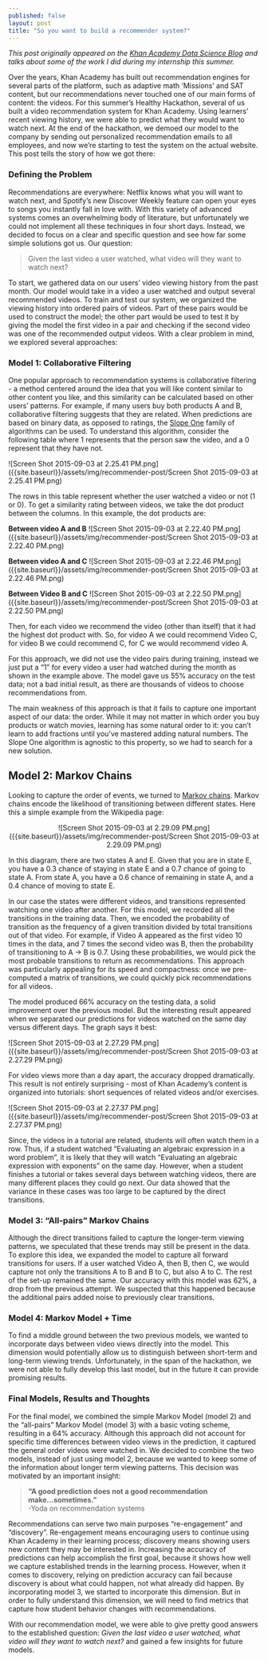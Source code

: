 ```yaml
---
published: false
layout: post
title: "So you want to build a recommender system?"
---
```


_This post originally appeared on the [Khan Academy Data Science Blog](http://data.khanacademy.org) and talks about some of the work I did during my internship this summer._

Over the years, Khan Academy has built out recommendation engines for several parts of the platform, such as adaptive math ‘Missions’ and SAT content, but our recommendations never touched one of our main forms of content: the videos. For this summer’s Healthy Hackathon, several of us built a video recommendation system for Khan Academy. Using learners’ recent viewing history, we were able to predict what they would want to watch next. At the end of the hackathon, we demoed our model to the company by sending out personalized recommendation emails to all employees, and now we’re starting to test the system on the actual website. This post tells the story of how we got there:

### Defining the Problem
Recommendations are everywhere: Netflix knows what you will want to watch next, and Spotify’s new Discover Weekly feature can open your eyes to songs you instantly fall in love with. With this variety of advanced systems comes an overwhelming body of literature, but unfortunately we could not implement all these techniques in four short days. Instead, we decided to focus on a clear and specific question and see how far some simple solutions got us. Our question:


> Given the last video a user watched, what video will they want to watch next?


To start, we gathered data on our users’ video viewing history from the past month. Our model would take in a video a user watched and output several recommended videos. To train and test our system, we organized the viewing history into ordered pairs of videos. Part of these pairs would be used to construct the model; the other part would be used to test it by giving the model the first video in a pair and checking if the second video was one of the recommended output videos. With a clear problem in mind, we explored several approaches:

### Model 1: Collaborative Filtering
One popular approach to recommendation systems is collaborative filtering - a method centered around the idea that you will like content similar to other content you like, and this similarity can be calculated based on other users’ patterns. For example, if many users buy both products A and B, collaborative filtering suggests that they are related. When predictions are based on binary data, as opposed to ratings, the [Slope One](https://en.wikipedia.org/wiki/Slope_One) family of algorithms can be used. To understand this algorithm, consider the following table where 1 represents that the person saw the video, and a 0 represent that they have not.

![Screen Shot 2015-09-03 at 2.25.41 PM.png]({{site.baseurl}}/assets/img/recommender-post/Screen Shot 2015-09-03 at 2.25.41 PM.png)

The rows in this table represent whether the user watched a video or not (1 or 0). To get a similarity rating between videos, we take the dot product between the columns. In this example, the dot products are:  

**Between video A and B**
![Screen Shot 2015-09-03 at 2.22.40 PM.png]({{site.baseurl}}/assets/img/recommender-post/Screen Shot 2015-09-03 at 2.22.40 PM.png)

**Between video A and C**
![Screen Shot 2015-09-03 at 2.22.46 PM.png]({{site.baseurl}}/assets/img/recommender-post/Screen Shot 2015-09-03 at 2.22.46 PM.png)

**Between Video B and C**
![Screen Shot 2015-09-03 at 2.22.50 PM.png]({{site.baseurl}}/assets/img/recommender-post/Screen Shot 2015-09-03 at 2.22.50 PM.png)


Then, for each video we recommend the video (other than itself) that it had the highest dot product with. So, for video A we could recommend Video C, for video B we could recommend C, for C we would recommend video A.

For this approach, we did not use the video pairs during training, instead we just put a “1” for every video a user had watched during the month as shown in the example above. The model gave us 55% accuracy on the test data; not a bad initial result, as there are thousands of videos to choose recommendations from.

The main weakness of this approach is that it fails to capture one important aspect of our data: the order. While it may not matter in which order you buy products or watch movies, learning has some natural order to it: you can’t learn to add fractions until you’ve mastered adding natural numbers. The Slope One algorithm is agnostic to this property, so we had to search for a new solution.

## Model 2: Markov Chains
Looking to capture the order of events, we turned to [Markov chains](https://en.wikipedia.org/wiki/Markov_chain). Markov chains encode the likelihood of transitioning between different states. Here this a simple example from the Wikipedia page:
<center>![Screen Shot 2015-09-03 at 2.29.09 PM.png]({{site.baseurl}}/assets/img/recommender-post/Screen Shot 2015-09-03 at 2.29.09 PM.png)</center>


In this diagram, there are two states A and E. Given that you are in state E, you have a 0.3 chance of staying in state E and a 0.7 chance of going to state A.  From state A, you have a 0.6 chance of remaining in state A, and a 0.4 chance of moving to state E.

In our case the states were different videos, and transitions represented watching one video after another. For this model, we recorded all the transitions in the training data. Then, we encoded the probability of transition as the frequency of a given transition divided by total transitions out of that video. For example, if Video A appeared as the first video 10 times in the data, and 7 times the second video was B, then the probability of transitioning to A -> B is 0.7. Using these probabilities, we would pick the most probable transitions to return as recommendations. This approach was particularly appealing for its speed and compactness: once we pre-computed a matrix of transitions, we could quickly pick recommendations for all videos. 

The model produced 66% accuracy on the testing data, a solid improvement over the previous model. But the interesting result appeared when we separated our predictions for videos watched on the same day versus different days. The graph says it best:

![Screen Shot 2015-09-03 at 2.27.29 PM.png]({{site.baseurl}}/assets/img/recommender-post/Screen Shot 2015-09-03 at 2.27.29 PM.png)

For video views more than a day apart, the accuracy dropped dramatically. This result is not entirely surprising - most of Khan Academy’s content is organized into tutorials: short sequences of related videos and/or exercises.

![Screen Shot 2015-09-03 at 2.27.37 PM.png]({{site.baseurl}}/assets/img/recommender-post/Screen Shot 2015-09-03 at 2.27.37 PM.png)
 
Since, the videos in a tutorial are related, students will often watch them in a row. Thus, if a student watched “Evaluating an algebraic expression in a word problem”, it is likely that they will watch “Evaluating an algebraic expression with exponents” on the same day. However, when a student finishes a tutorial or takes several days between watching videos, there are many different places they could go next. Our data showed that the variance in these cases was too large to be captured by the direct transitions.


### Model 3: “All-pairs” Markov Chains
Although the direct transitions failed to capture the longer-term viewing patterns, we speculated that these trends may still be present in the data. To explore this idea, we expanded the model to capture all forward transitions for users. If a user watched Video A, then B, then C, we would capture not only the transitions A to B and B to C, but also A to C. The rest of the set-up remained the same. Our accuracy with this model was 62%, a drop from the previous attempt. We suspected that this happened because the additional pairs added noise to previously clear transitions.


### Model 4: Markov Model + Time
To find a middle ground between the two previous models, we wanted to incorporate days between video views directly into the model. This dimension would potentially allow us to distinguish between short-term and long-term viewing trends. Unfortunately, in the span of the hackathon, we were not able to fully develop this last model, but in the future it can provide promising results.

### Final Models, Results and Thoughts
For the final model, we combined the simple Markov Model (model 2) and the “all-pairs” Markov Model (model 3) with a basic voting scheme, resulting in a 64% accuracy. Although this approach did not account for specific time differences between video views in the prediction, it captured the general order videos were watched in. We decided to combine the two models, instead of just using model 2, because we wanted to keep some of the information about longer term viewing patterns. This decision was motivated by an important insight:

> **“A good prediction does not a good recommendation make...sometimes.”**									
>                                                -Yoda on recommendation systems

Recommendations can serve two main purposes “re-engagement” and “discovery”. Re-engagement means encouraging users to continue using Khan Academy in their learning process; discovery means showing users new content they may be interested in.  Increasing the accuracy of predictions can help accomplish the first goal, because it shows how well we capture established trends in the learning process. However, when it comes to discovery,  relying on prediction accuracy can fail because discovery is about what could happen, not what already did happen. By incorporating model 3, we started to incorporate this dimension. But in order to fully understand this dimension, we will need to find metrics that capture how student behavior changes with recommendations.

With our recommendation model, we were able to give pretty good answers to the established question: _Given the last video a user watched, what video will they want to watch next?_ and gained a few insights for future models.
